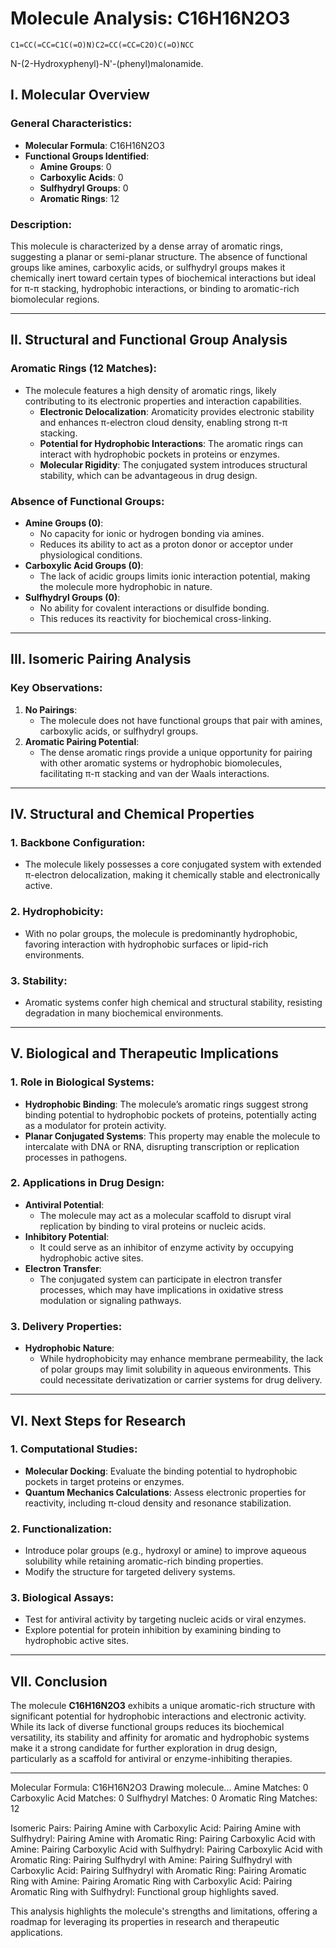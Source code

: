 **Molecule Analysis: C16H16N2O3**
=================================
`C1=CC(=CC=C1C(=O)N)C2=CC(=CC=C2O)C(=O)NCC`

N-(2-Hydroxyphenyl)-N'-(phenyl)malonamide.

**I. Molecular Overview**
-------------------------

### General Characteristics:

*   **Molecular Formula**: C16H16N2O3
*   **Functional Groups Identified**:
    *   **Amine Groups**: 0
    *   **Carboxylic Acids**: 0
    *   **Sulfhydryl Groups**: 0
    *   **Aromatic Rings**: 12

### Description:

This molecule is characterized by a dense array of aromatic rings, suggesting a planar or semi-planar structure. The absence of functional groups like amines, carboxylic acids, or sulfhydryl groups makes it chemically inert toward certain types of biochemical interactions but ideal for π-π stacking, hydrophobic interactions, or binding to aromatic-rich biomolecular regions.

* * *

**II. Structural and Functional Group Analysis**
------------------------------------------------

### **Aromatic Rings (12 Matches)**:

*   The molecule features a high density of aromatic rings, likely contributing to its electronic properties and interaction capabilities.
    *   **Electronic Delocalization**: Aromaticity provides electronic stability and enhances π-electron cloud density, enabling strong π-π stacking.
    *   **Potential for Hydrophobic Interactions**: The aromatic rings can interact with hydrophobic pockets in proteins or enzymes.
    *   **Molecular Rigidity**: The conjugated system introduces structural stability, which can be advantageous in drug design.

### **Absence of Functional Groups**:

*   **Amine Groups (0)**:
    *   No capacity for ionic or hydrogen bonding via amines.
    *   Reduces its ability to act as a proton donor or acceptor under physiological conditions.
*   **Carboxylic Acid Groups (0)**:
    *   The lack of acidic groups limits ionic interaction potential, making the molecule more hydrophobic in nature.
*   **Sulfhydryl Groups (0)**:
    *   No ability for covalent interactions or disulfide bonding.
    *   This reduces its reactivity for biochemical cross-linking.

* * *

**III. Isomeric Pairing Analysis**
----------------------------------

### **Key Observations**:

1.  **No Pairings**:
    *   The molecule does not have functional groups that pair with amines, carboxylic acids, or sulfhydryl groups.
2.  **Aromatic Pairing Potential**:
    *   The dense aromatic rings provide a unique opportunity for pairing with other aromatic systems or hydrophobic biomolecules, facilitating π-π stacking and van der Waals interactions.

* * *

**IV. Structural and Chemical Properties**
------------------------------------------

### **1\. Backbone Configuration**:

*   The molecule likely possesses a core conjugated system with extended π-electron delocalization, making it chemically stable and electronically active.

### **2\. Hydrophobicity**:

*   With no polar groups, the molecule is predominantly hydrophobic, favoring interaction with hydrophobic surfaces or lipid-rich environments.

### **3\. Stability**:

*   Aromatic systems confer high chemical and structural stability, resisting degradation in many biochemical environments.

* * *

**V. Biological and Therapeutic Implications**
----------------------------------------------

### **1\. Role in Biological Systems**:

*   **Hydrophobic Binding**: The molecule’s aromatic rings suggest strong binding potential to hydrophobic pockets of proteins, potentially acting as a modulator for protein activity.
*   **Planar Conjugated Systems**: This property may enable the molecule to intercalate with DNA or RNA, disrupting transcription or replication processes in pathogens.

### **2\. Applications in Drug Design**:

*   **Antiviral Potential**:
    *   The molecule may act as a molecular scaffold to disrupt viral replication by binding to viral proteins or nucleic acids.
*   **Inhibitory Potential**:
    *   It could serve as an inhibitor of enzyme activity by occupying hydrophobic active sites.
*   **Electron Transfer**:
    *   The conjugated system can participate in electron transfer processes, which may have implications in oxidative stress modulation or signaling pathways.

### **3\. Delivery Properties**:

*   **Hydrophobic Nature**:
    *   While hydrophobicity may enhance membrane permeability, the lack of polar groups may limit solubility in aqueous environments. This could necessitate derivatization or carrier systems for drug delivery.

* * *

**VI. Next Steps for Research**
-------------------------------

### **1\. Computational Studies**:

*   **Molecular Docking**: Evaluate the binding potential to hydrophobic pockets in target proteins or enzymes.
*   **Quantum Mechanics Calculations**: Assess electronic properties for reactivity, including π-cloud density and resonance stabilization.

### **2\. Functionalization**:

*   Introduce polar groups (e.g., hydroxyl or amine) to improve aqueous solubility while retaining aromatic-rich binding properties.
*   Modify the structure for targeted delivery systems.

### **3\. Biological Assays**:

*   Test for antiviral activity by targeting nucleic acids or viral enzymes.
*   Explore potential for protein inhibition by examining binding to hydrophobic active sites.

* * *

**VII. Conclusion**
-------------------

The molecule **C16H16N2O3** exhibits a unique aromatic-rich structure with significant potential for hydrophobic interactions and electronic activity. While its lack of diverse functional groups reduces its biochemical versatility, its stability and affinity for aromatic and hydrophobic systems make it a strong candidate for further exploration in drug design, particularly as a scaffold for antiviral or enzyme-inhibiting therapies.

* * *

Molecular Formula: C16H16N2O3
Drawing molecule...
Amine Matches: 0
Carboxylic Acid Matches: 0
Sulfhydryl Matches: 0
Aromatic Ring Matches: 12

Isomeric Pairs:
Pairing Amine with Carboxylic Acid:
Pairing Amine with Sulfhydryl:
Pairing Amine with Aromatic Ring:
Pairing Carboxylic Acid with Amine:
Pairing Carboxylic Acid with Sulfhydryl:
Pairing Carboxylic Acid with Aromatic Ring:
Pairing Sulfhydryl with Amine:
Pairing Sulfhydryl with Carboxylic Acid:
Pairing Sulfhydryl with Aromatic Ring:
Pairing Aromatic Ring with Amine:
Pairing Aromatic Ring with Carboxylic Acid:
Pairing Aromatic Ring with Sulfhydryl:
Functional group highlights saved.

This analysis highlights the molecule's strengths and limitations, offering a roadmap for leveraging its properties in research and therapeutic applications.
